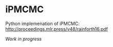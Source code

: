 # iPMCMC

Python implemenation of iPMCMC: http://proceedings.mlr.press/v48/rainforth16.pdf

*Work in progress*